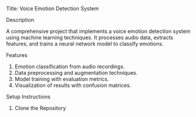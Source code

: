 Title: Voice Emotion Detection System

Description

A comprehensive project that implements a voice emotion detection system using machine learning techniques. It processes audio data, extracts features, and trains a neural network model to classify emotions.

Features
  1. Emotion classification from audio recordings.
  2. Data preprocessing and augmentation techniques.
  3. Model training with evaluation metrics.
  4. Visualization of results with confusion matrices.

Setup Instructions

1. Clone the Repository

